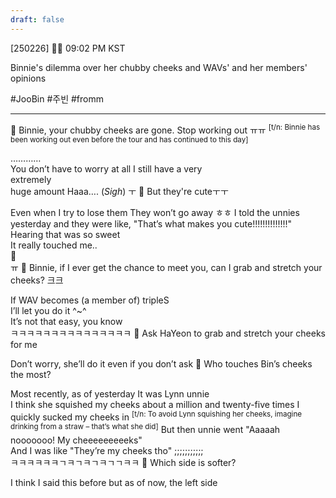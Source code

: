 ```yaml
---
draft: false
---
```

[250226] 🐣💭 09:02 PM KST 

Binnie's dilemma over her chubby cheeks and WAVs' and her members' opinions 

#JooBin #주빈 #fromm

___
🫧 Binnie, your chubby cheeks are gone. Stop working out ㅠㅠ 
<sup>[t/n: Binnie has been working out even before the tour and has continued to this day]</sup>

…………  
You don’t have to worry at all
I still have a very  
extremely  
huge amount
Haaa…. (*Sigh*) 
ㅜ
🫧 But they're cuteㅜㅜ

Even when I try to lose them
They won’t go away ㅎㅎ
I told the unnies yesterday and they were like,
"That’s what makes you cute!!!!!!!!!!!!!!"  
Hearing that was so sweet  
It really touched me..  
🥺  
ㅠ
🫧 Binnie, if I ever get the chance to meet you, can I grab and stretch your cheeks? 크크

If WAV becomes (a member of) tripleS  
I’ll let you do it
^~^  
It’s not that easy, you know  
ㅋㅋㅋㅋㅋㅋㅋㅋㅋㅋㅋㅋㅋㅋㅋ
🫧 Ask HaYeon to grab and stretch your cheeks for me

Don’t worry, she’ll do it even if you don’t ask
🫧 Who touches Bin’s cheeks the most?

Most recently, as of yesterday
It was Lynn unnie  
I think she squished my cheeks about a million and twenty-five times
I quickly sucked my cheeks in
<sup>[t/n: To avoid Lynn squishing her cheeks, imagine drinking from a straw –  that’s what she did]</sup>
But then unnie went "Aaaaah nooooooo! My cheeeeeeeeeks"  
And I was like "They’re my cheeks tho" 
;;;;;;;;;;;  
ㅋㅋㅋㅋㅋㅋㄱㅋㄱㅋㄱㅋㄱㄱㅋㅋ
🫧 Which side is softer?

I think I said this before
but as of now, the left side